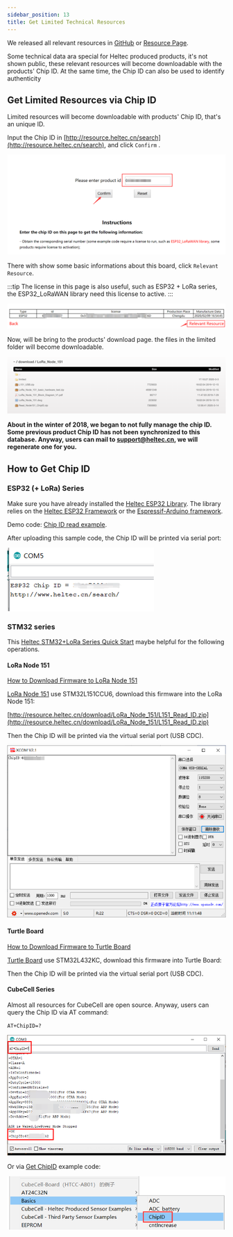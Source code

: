 ```yaml
---
sidebar_position: 13
title: Get Limited Technical Resources
---
```






We released all relevant resources in [GitHub](https://github.com/HelTecAutomation) or [Resource Page](http://resource.heltec.cn/).

Some technical data ara special for Heltec produced products, it's not shown public, these relevant resources will become downloadable with the products' Chip ID. At the same time, the Chip ID can also be used to identify authenticity

## Get Limited Resources via Chip ID

Limited resources will become downloadable with products' Chip ID, that's an unique ID.

Input the Chip ID in [http://resource.heltec.cn/search](http://resource.heltec.cn/search), and click `Confirm` .

![](img/view_limited_technical_data/03.png)



There with show some basic informations about this board, click `Relevant Resource`.

:::tip
The license in this page is also useful, such as ESP32 + LoRa series, the ESP32_LoRaWAN library need this license to active.
:::



![](img/view_limited_technical_data/04.png)

Now, will be bring to the products' download page. the files in the limited folder will become downloadable.

![](img/view_limited_technical_data/05.png)

**About in the winter of 2018, we began to not fully manage the chip ID. Some previous product Chip ID has not been synchronized to this database. Anyway, users can mail to [support@heltec.cn](mailto:support@heltec.cn), we will regenerate one for you.**



## How to Get Chip ID


### ESP32 (+ LoRa) Series

Make sure you have already installed the [Heltec ESP32 Library](https://github.com/HelTecAutomation/Heltec_ESP32). The library relies on the [Heltec ESP32 Framework](https://github.com/Heltec-Aaron-Lee/WiFi_Kit_series) or the [Espressif-Arduino framework](https://github.com/espressif/arduino-esp32).

Demo code: [Chip ID read example](https://github.com/HelTecAutomation/Heltec_ESP32/tree/master/examples/ESP32/GetChipID).


After uploading this sample code, the Chip ID will be printed via serial port:

![](img/view_limited_technical_data/02.png)


### STM32 series

This [Heltec STM32+LoRa Series Quick Start](https://heltec-automation-docs.readthedocs.io/en/latest/stm32/quick_start.html) maybe helpful for the following operations.

#### LoRa Node 151

[How to Download Firmware to LoRa Node 151](https://heltec-automation-docs.readthedocs.io/en/latest/stm32/lora_node_151/download_firmware.html)

[LoRa Node 151](https://heltec.org/project/lora-node-151/) use STM32L151CCU6, download this firmware into the LoRa Node 151:

[http://resource.heltec.cn/download/LoRa_Node_151/L151_Read_ID.zip](http://resource.heltec.cn/download/LoRa_Node_151/L151_Read_ID.zip)

Then the Chip ID will be printed via the virtual serial port (USB CDC).

![](img/view_limited_technical_data/06.png)



#### Turtle Board

[How to Download Firmware to Turtle Board](https://heltec-automation-docs.readthedocs.io/en/latest/stm32/turtle_board/download_firmware.html)

[Turtle Board](https://heltec.org/project/turtle-board/) use STM32L432KC, download this firmware into Turtle Board:

Then the Chip ID will be printed via the virtual serial port (USB CDC).




#### CubeCell Series

Almost all resources for CubeCell are open source. Anyway, users can query the Chip ID via AT command:

```
AT+ChipID=?
```

![](img/view_limited_technical_data/07.png)

Or via [Get ChipID](https://github.com/HelTecAutomation/ASR650x-Arduino/blob/master/libraries/Basics/examples/ChipID/ChipID.ino) example code: 

![](img/view_limited_technical_data/08.png)